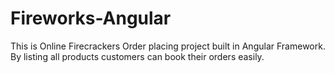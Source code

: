 # Fireworks-Angular
This is Online Firecrackers Order placing project built in Angular Framework. By listing all products customers can book their orders easily.
